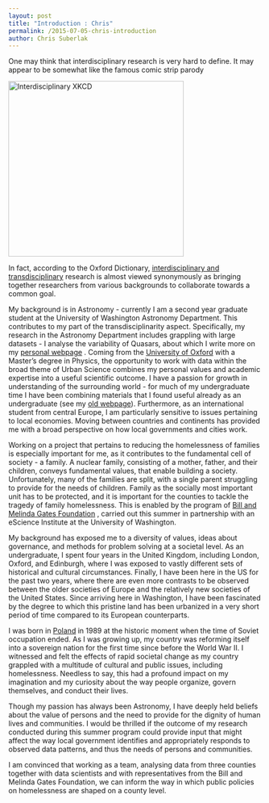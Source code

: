 ```yaml
---
layout: post
title: "Introduction : Chris"
permalink: /2015-07-05-chris-introduction
author: Chris Suberlak
---
```


One may think that interdisciplinary research is very hard to define. It may appear to be somewhat like the famous comic strip parody 

<img src="http://imgs.xkcd.com/comics/interdisciplinary.png" alt="Interdisciplinary XKCD" style="width:348px;">


In fact, according to the Oxford Dictionary, [interdisciplinary and transdisciplinary](http://www.oxforddictionaries.com/us/definition/american_english/transdisciplinary) research is almost viewed synonymously as bringing together researchers from various backgrounds to collaborate towards a common goal. 

My background is in Astronomy - currently I am a second year graduate student at the University of Washington Astronomy Department. This contributes to my part of the transdisciplinarity aspect. Specifically, my research in the Astronomy Department includes grappling with large datasets - I analyse the variability of Quasars, about which I write more on my [personal webpage](https://blogs.uw.edu/suberlak/quasar-variability/) .  Coming from the [University of Oxford](http://www.ox.ac.uk/)  with a Master’s degree in Physics, the opportunity to work with data within the broad theme of Urban Science combines my personal values and academic expertise into a useful scientific outcome.   I have a passion for growth in understanding of the surrounding world - for much of my undergraduate time I have been combining materials that I found useful already as an undergraduate (see my [old webpage](https://scichris.wordpress.com/study/)). Furthermore,  as an international student from central Europe, I am particularly sensitive to issues pertaining to local economies. Moving between countries and continents has provided me with a broad perspective on how local governments and cities work. 


Working on a project that pertains to reducing the homelessness of families is especially important for me, as it contributes to the fundamental cell of society - a family.  A nuclear family, consisting  of a mother,  father, and their children, conveys  fundamental values, that enable building a society. Unfortunately, many of the families are split, with a single parent struggling to  provide for the needs of children. Family as the socially most important unit has to be protected, and it is important for the  counties to tackle the tragedy of family homelessness. This is enabled by the program of [Bill and Melinda Gates Foundation](http://www.gatesfoundation.org/What-We-Do/US-Program/Washington-State/Homelessness-and-Family-Stability) , carried out this summer in partnership with an eScience Institute at the University of Washington. 

My background has exposed me to a diversity of values, ideas about governance, and methods for problem solving at a societal level. As an undergraduate, I spent four years in the United Kingdom, including London, Oxford, and Edinburgh, where I was exposed to vastly different sets of historical and cultural circumstances. Finally, I have been here in the US for the past two years, where there are even more contrasts to be observed between the older societies of Europe and the relatively new societies of the United States. Since arriving here in Washington, I have been fascinated by the degree to which this pristine land has been urbanized in a very short period of time compared to its European counterparts.

I was born in [Poland](http://www.poland.travel/en/) in 1989 at the historic moment when the time of Soviet occupation ended. As I was growing up, my country was reforming itself into a sovereign nation for the first time since before the World War II. I witnessed and felt the effects of rapid societal change as my country grappled with a multitude of cultural and public issues, including homelessness. Needless to say, this had a profound impact on my imagination and my curiosity about the way people organize, govern themselves, and conduct their lives.

Though my passion has always been Astronomy, I have deeply held beliefs about the value of
persons and the need to provide for the dignity of human lives and communities. I would be
thrilled if the outcome of my research conducted during this summer program could provide
input that might affect the way local government identifies and appropriately responds to
observed data­ patterns, and thus the needs of persons and communities.

I am convinced that working as a team, analysing data from three counties  together with data scientists and with  representatives from the Bill and Melinda Gates Foundation, we can inform the way in which  public policies on homelessness are shaped on a county level.